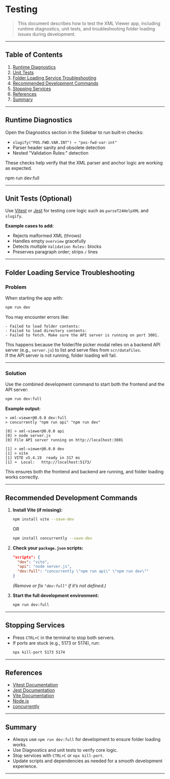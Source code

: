 # Testing

> This document describes how to test the XML Viewer app, including runtime diagnostics, unit tests, and troubleshooting folder loading issues during development.

---

## Table of Contents

1. [Runtime Diagnostics](#runtime-diagnostics)
2. [Unit Tests](#unit-tests)
3. [Folder Loading Service Troubleshooting](#folder-loading-service-troubleshooting)
4. [Recommended Development Commands](#recommended-development-commands)
5. [Stopping Services](#stopping-services)
6. [References](#references)
7. [Summary](#summary)

---

## Runtime Diagnostics

Open the Diagnostics section in the Sidebar to run built‑in checks:

- `slugify("POS.FWD.VAR.INT") → "pos-fwd-var-int"`
- Parser header sanity and obsolete detection
- Nested "Validation Rules:" detection

These checks help verify that the XML parser and anchor logic are working as expected.

npm run dev:full

---

## Unit Tests (Optional)

Use [Vitest](https://vitest.dev/) or [Jest](https://jestjs.io/) for testing core logic such as `parseT24HelpXML` and `slugify`.

**Example cases to add:**

- Rejects malformed XML (throws)
- Handles empty `overview` gracefully
- Detects multiple `Validation Rules:` blocks
- Preserves paragraph order; strips `/` lines

---

## Folder Loading Service Troubleshooting

### Problem

When starting the app with:

```bash
npm run dev
```

You may encounter errors like:

```
- Failed to load folder contents: 
- Failed to load directory contents: 
- Failed to fetch. Make sure the API server is running on port 3001.
```

This happens because the folder/file picker modal relies on a backend API server (e.g., `server.js`) to list and serve files from `scr/datafiles`.  
If the API server is not running, folder loading will fail.

---

### Solution

Use the combined development command to start both the frontend and the API server:

```bash
npm run dev:full
```

**Example output:**
```
> xml-viewer@0.0.0 dev:full
> concurrently "npm run api" "npm run dev"

[0] > xml-viewer@0.0.0 api
[0] > node server.js
[0] File API server running on http://localhost:3001

[1] > xml-viewer@0.0.0 dev
[1] > vite
[1] VITE v5.4.19  ready in 317 ms
[1] ➜  Local:   http://localhost:5173/
```

This ensures both the frontend and backend are running, and folder loading works correctly.

---

## Recommended Development Commands

1. **Install Vite (if missing):**
   ```bash
   npm install vite --save-dev
   ```
   OR
   ```bash
   npm install concurrently --save-dev
   ```
   

2. **Check your `package.json` scripts:**
   ```json
   "scripts": {
     "dev": "vite",
     "api": "node server.js",
     "dev:full": "concurrently \"npm run api\" \"npm run dev\""
   }
   ```
   *(Remove or fix `"dev:full"` if it’s not defined.)*

3. **Start the full development environment:**
   ```bash
   npm run dev:full
   ```

---

## Stopping Services

- Press `CTRL+C` in the terminal to stop both servers.
- If ports are stuck (e.g., 5173 or 5174), run:
  ```bash
  npx kill-port 5173 5174
  ```

---

## References

- [Vitest Documentation](https://vitest.dev/)
- [Jest Documentation](https://jestjs.io/)
- [Vite Documentation](https://vitejs.dev/)
- [Node.js](https://nodejs.org/)
- [concurrently](https://www.npmjs.com/package/concurrently)

---

## Summary

- Always use `npm run dev:full` for development to ensure folder loading works.
- Use Diagnostics and unit tests to verify core logic.
- Stop services with `CTRL+C` or `npx kill-port`.
- Update scripts and dependencies as needed for a smooth development experience.

---